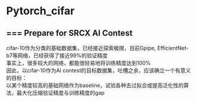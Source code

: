 # Pytorch_cifar
===
Prepare for SRCX AI Contest
------
cifar-10作为分类的基础数据集，已经接近探索极限，目前Gpipe, EfficientNet-b7等网络，已经获得了接近99%的验证精度\
事实上，很多较大的网络，都能很轻易地将训练精度达到100%\
因此，以cifar-10作为AI contest的目标数据集，吐槽之余，应该确立一个有意义的目标：\
    以某个精度较高的基础网络作为baseline，试验各种去过拟合或提高泛化性的算法，最大化压缩验证精度与训练精度的gap
